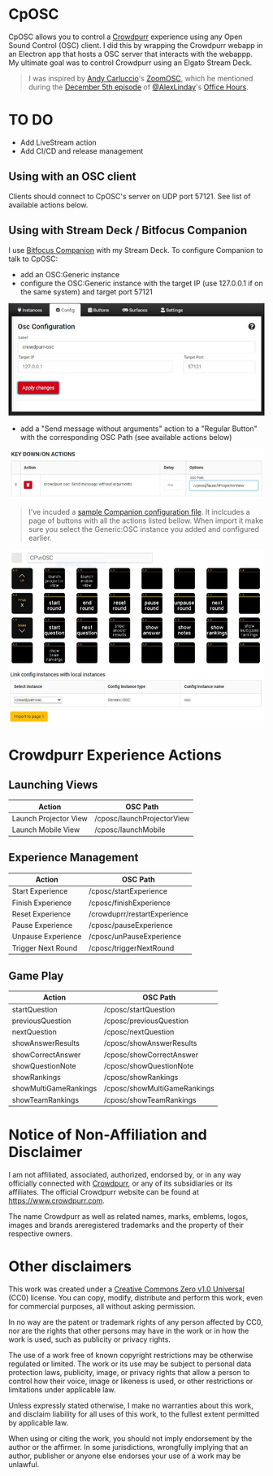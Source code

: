 # CpOSC
CpOSC allows you to control a [Crowdpurr](https://www.crowdpurr.com) experience using any Open Sound Control (OSC) client. I did this by wrapping the Crowdpurr webapp in an Electron app that hosts a OSC server that interacts with the webappp. My ultimate goal was to control Crowdpurr using an Elgato Stream Deck.

> I was inspired by [Andy Carluccio](https://www.andycarluccio.com/)'s [ZoomOSC](https://www.liminalet.com/zoomosc), which he mentioned during the [December 5th episode](https://www.youtube.com/watch?v=2HfgIKJLyEs) of [@AlexLinday](https://www.twitter.com/alexlindsay)'s [Office Hours](https://www.youtube.com/office).

# TO DO
- Add LiveStream action
- Add CI/CD and release management

## Using with an OSC client
Clients should connect to CpOSC's server on UDP port 57121. See list of available actions below.

## Using with Stream Deck / Bitfocus Companion
I use [Bitfocus Companion](https://github.com/bitfocus/companion) with my Stream Deck. To configure Companion to talk to CpOSC:
- add an OSC:Generic instance
- configure the OSC:Generic instance with the target IP (use 127.0.0.1 if on the same system) and target port 57121

![Generic OSC Configuration](streamdeck/generic-osc-configuration.jpg)

- add a "Send message without arguments" action to a "Regular Button" with the corresponding OSC Path (see available actions below)

![Button Action Configuration](streamdeck/generic-osc-button-action.jpg)

> I've incuded a [sample Companion configuration file](streamdeck/cposc.companionconfig). It inclcudes a page of buttons with all the actions listed bellow. When import it make sure you select the Generic:OSC instance you added and configured earlier.

![Import Configuration](streamdeck/import-configuratio.jpg)

# Crowdpurr Experience Actions

## Launching Views
Action | OSC Path
--- | ---
Launch Projector View | /cposc/launchProjectorView 
Launch Mobile View | /cposc/launchMobile


## Experience Management
Action | OSC Path
--- | ---
Start Experience | /cposc/startExperience
Finish Experience | /cposc/finishExperience
Reset Experience | /crowduprr/restartExperience
Pause Experience | /cposc/pauseExperience
Unpause Experience | /cposc/unPauseExperience
Trigger Next Round | /cposc/triggerNextRound

## Game Play
Action | OSC Path
--- | ---
startQuestion | /cposc/startQuestion
previousQuestion | /cposc/previousQuestion
nextQuestion | /cposc/nextQuestion
showAnswerResults | /cposc/showAnswerResults
showCorrectAnswer | /cposc/showCorrectAnswer
showQuestionNote | /cposc/showQuestionNote
showRankings | /cposc/showRankings
showMultiGameRankings | /cposc/showMultiGameRankings
showTeamRankings | /cposc/showTeamRankings

# Notice of Non-Affiliation and Disclaimer
I am not affiliated, associated, authorized, endorsed by, or in any way officially connected with [Crowdpurr](https://www.crowdpurr.com), or any of its subsidiaries or its affiliates. The official Crowdpurr website can be found at https://www.crowdpurr.com.

The name Crowdpurr as well as related names, marks, emblems, logos, images and brands areregistered trademarks and the property of their respective owners.

# Other disclaimers
This work was created under a [Creative Commons Zero v1.0 Universal](LICENSE) (CC0) license. You can copy, modify, distribute and perform this work, even for commercial purposes, all without asking permission.

In no way are the patent or trademark rights of any person affected by CC0, nor are the rights that other persons may have in the work or in how the work is used, such as publicity or privacy rights.

The use of a work free of known copyright restrictions may be otherwise regulated or limited. The work or its use may be subject to personal data protection laws, publicity, image, or privacy rights that allow a person to control how their voice, image or likeness is used, or other restrictions or limitations under applicable law.

Unless expressly stated otherwise, I make no warranties about this work, and disclaim liability for all uses of this work, to the fullest extent permitted by applicable law.

When using or citing the work, you should not imply endorsement by the author or the affirmer. In some jurisdictions, wrongfully implying that an author, publisher or anyone else endorses your use of a work may be unlawful.